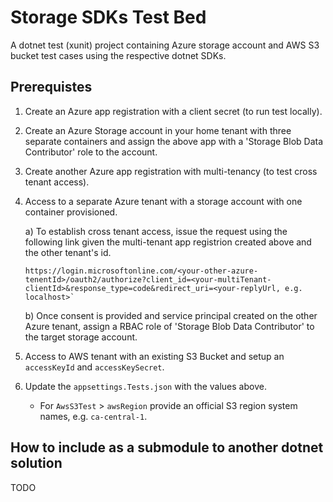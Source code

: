 # Storage SDKs Test Bed
A dotnet test (xunit) project containing Azure storage account and  AWS S3 bucket test cases using the respective dotnet SDKs.  

## Prerequistes
1. Create an Azure app registration with a client secret (to run test locally).
2. Create an Azure Storage account in your home tenant with three separate containers and assign the above app with a 'Storage Blob Data Contributor' role to the account.
3. Create another Azure app registration with multi-tenancy (to test cross tenant access).
4. Access to a separate Azure tenant with a storage account with one container provisioned.
      
   a) To establish cross tenant access, issue the request using the following link given the multi-tenant app registrion created above and the other tenant's id.
       
    ```
    https://login.microsoftonline.com/<your-other-azure-tenentId>/oauth2/authorize?client_id=<your-multiTenant-clientId>&response_type=code&redirect_uri=<your-replyUrl, e.g. localhost>`
    ```

    b) Once consent is provided and service principal created on the other Azure tenant, assign a RBAC role of 'Storage Blob Data Contributor' to the target storage account. 

5. Access to AWS tenant with an existing S3 Bucket and setup an `accessKeyId` and `accessKeySecret`.

6. Update the `appsettings.Tests.json` with the values above.
    - For `AwsS3Test` > `awsRegion` provide an  official S3 region system names, e.g. `ca-central-1`.  

## How to include as a submodule to another dotnet solution
TODO


